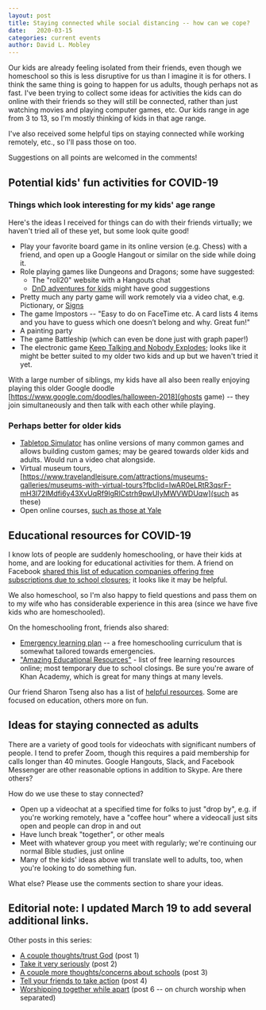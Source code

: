 ```yaml
---
layout: post
title: Staying connected while social distancing -- how can we cope?
date:   2020-03-15
categories: current events
author: David L. Mobley
---
```


Our kids are already feeling isolated from their friends, even though we homeschool so this is less disruptive for us than I imagine it is for others. I think the same thing is going to happen for us adults, though perhaps not as fast. I've been trying to collect some ideas for activities the kids can do online with their friends so they will still be connected, rather than just watching movies and playing computer games, etc. Our kids range in age from 3 to 13, so I'm mostly thinking of kids in that age range.

I've also received some helpful tips on staying connected while working remotely, etc., so I'll pass those on too.

Suggestions on all points are welcomed in the comments!

## Potential kids' fun activities for COVID-19

### Things which look interesting for my kids' age range
Here's the ideas I received for things can do with their friends virtually; we haven't tried all of these yet, but some look quite good!
- Play your favorite board game in its online version (e.g. Chess) with a friend, and open up a Google Hangout or similar on the side while doing it.
- Role playing games like Dungeons and Dragons; some have suggested:
    - The "roll20" website with a Hangouts chat
    - [DnD adventures for kids](http://dndadventuresforkids.com/?fbclid=IwAR14hVq0hSyBo2PjMJ7mG9Q6P7RrbhRDDv9hrz4HslwSy7q0lHhMg7eeVTU) might have good suggestions
- Pretty much any party game will work remotely via a video chat, e.g. Pictionary, or [Signs](https://www.group-games.com/stationary-games/signs-game.html)
- The game Impostors -- "Easy to do on FaceTime etc. A card lists 4 items and you have to guess which one doesn’t belong and why. Great fun!"
- A painting party
- The game Battleship (which can even be done just with graph paper!)
- The electronic game [Keep Talking and Nobody Explodes](https://keeptalkinggame.com/); looks like it might be better suited to my older two kids and up but we haven't tried it yet.

With a large number of siblings, my kids have all also been really enjoying playing this older Google doodle [https://www.google.com/doodles/halloween-2018](ghosts game) -- they join simultaneously and then talk with each other while playing.

### Perhaps better for older kids
- [Tabletop Simulator](https://www.tabletopsimulator.com/) has online versions of many common games and allows building custom games; may be geared towards older kids and adults. Would run a video chat alongside.
- Virtual museum tours, [https://www.travelandleisure.com/attractions/museums-galleries/museums-with-virtual-tours?fbclid=IwAR0eLRtR3qsrF-mH3l72lMdfi6y43XvUqRf9lgRlCstrh9pwUIyMWVWDUqw](such as these)
- Open online courses, [such as those at Yale](https://oyc.yale.edu/courses?fbclid=IwAR1AuxBpeWVf1XLmw6l9ewjK2Mboo4ur0tLm3azIPEH60qbGUD4xX1vzYrw)

## Educational resources for COVID-19

I know lots of people are suddenly homeschooling, or have their kids at home, and are looking for educational activities for them. A friend on Facebook [shared this list of education companies offering free subscriptions due to school closures](https://kidsactivitiesblog.com/135609/list-of-education-companies-offering-free-subscriptions/); it looks like it may be helpful.

We also homeschool, so I'm also happy to field questions and pass them on to my wife who has considerable experience in this area (since we have five kids who are homeschooled).

On the homeschooling front, friends also shared:
- [Emergency learning plan](https://www.amblesideonline.org/HELP.shtml) -- a free homeschooling curriculum that is somewhat tailored towards emergencies.
- ["Amazing Educational Resources"](http://www.amazingeducationalresources.com/) - list of free learning resources online; most temporary due to school closings.
Be sure you're aware of Khan Academy, which is great for many things at many levels.

Our friend Sharon Tseng also has a list of [helpful resources](https://lifewiththetsengs.home.blog/2020/03/17/keeping-the-kids-busy-covid-19-version/). Some are focused on education, others more on fun.

## Ideas for staying connected as adults

There are a variety of good tools for videochats with significant numbers of people. I tend to prefer Zoom, though this requires a paid membership for calls longer than 40 minutes. Google Hangouts, Slack, and Facebook Messenger are other reasonable options in addition to Skype. Are there others?

How do we use these to stay connected?
- Open up a videochat at a specified time for folks to just "drop by", e.g. if you're working remotely, have a "coffee hour" where a videocall just sits open and people can drop in and out
- Have lunch break "together", or other meals
- Meet with whatever group you meet with regularly; we're continuing our normal Bible studies, just online
- Many of the kids' ideas above will translate well to adults, too, when you're looking to do something fun.

What else? Please use the comments section to share your ideas.


**Editorial note: I updated March 19 to add several additional links.**
---

Other posts in this series:
- [A couple thoughts/trust God](https://heisfaithful.github.io/current/events/2020/02/27/coronavirus.html) (post 1)
- [Take it very seriously](https://heisfaithful.github.io/current/events/2020/03/11/coronavirus2.html) (post 2)
- [A couple more thoughts/concerns about schools](https://heisfaithful.github.io/current/events/2020/03/12/coronavirus3.html) (post 3)
- [Tell your friends to take action](https://heisfaithful.github.io/current/events/2020/03/15/coronavirus4.html) (post 4)
- [Worshipping together while apart](https://heisfaithful.github.io/church/2020/03/22/coronavirus6.html) (post 6 -- on church worship when separated)
